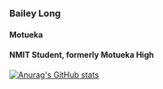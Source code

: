 ### Bailey Long
#### Motueka
#### NMIT Student, formerly Motueka High
[![Anurag's GitHub stats](https://github-readme-stats.vercel.app/api?username=bailey-long)](https://github.com/anuraghazra/github-readme-stats)
